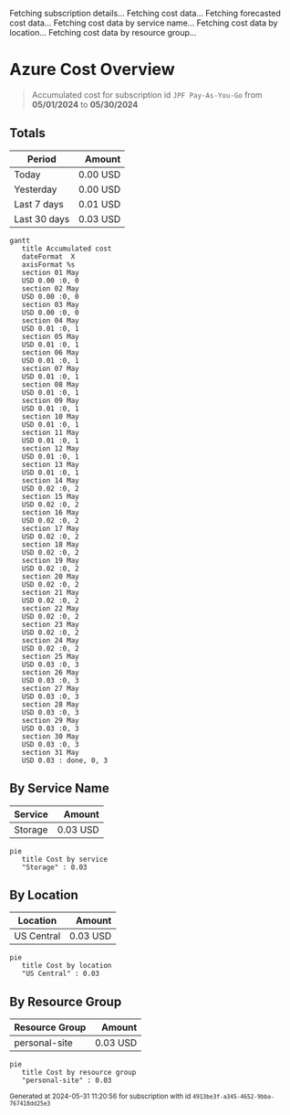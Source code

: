 Fetching subscription details...
Fetching cost data...
Fetching forecasted cost data...
Fetching cost data by service name...
Fetching cost data by location...
Fetching cost data by resource group...
# Azure Cost Overview

> Accumulated cost for subscription id `JPF Pay-As-You-Go` from **05/01/2024** to **05/30/2024**

## Totals

|Period|Amount|
|---|---:|
|Today|0.00 USD|
|Yesterday|0.00 USD|
|Last 7 days|0.01 USD|
|Last 30 days|0.03 USD|

```mermaid
gantt
   title Accumulated cost
   dateFormat  X
   axisFormat %s
   section 01 May
   USD 0.00 :0, 0
   section 02 May
   USD 0.00 :0, 0
   section 03 May
   USD 0.00 :0, 0
   section 04 May
   USD 0.01 :0, 1
   section 05 May
   USD 0.01 :0, 1
   section 06 May
   USD 0.01 :0, 1
   section 07 May
   USD 0.01 :0, 1
   section 08 May
   USD 0.01 :0, 1
   section 09 May
   USD 0.01 :0, 1
   section 10 May
   USD 0.01 :0, 1
   section 11 May
   USD 0.01 :0, 1
   section 12 May
   USD 0.01 :0, 1
   section 13 May
   USD 0.01 :0, 1
   section 14 May
   USD 0.02 :0, 2
   section 15 May
   USD 0.02 :0, 2
   section 16 May
   USD 0.02 :0, 2
   section 17 May
   USD 0.02 :0, 2
   section 18 May
   USD 0.02 :0, 2
   section 19 May
   USD 0.02 :0, 2
   section 20 May
   USD 0.02 :0, 2
   section 21 May
   USD 0.02 :0, 2
   section 22 May
   USD 0.02 :0, 2
   section 23 May
   USD 0.02 :0, 2
   section 24 May
   USD 0.02 :0, 2
   section 25 May
   USD 0.03 :0, 3
   section 26 May
   USD 0.03 :0, 3
   section 27 May
   USD 0.03 :0, 3
   section 28 May
   USD 0.03 :0, 3
   section 29 May
   USD 0.03 :0, 3
   section 30 May
   USD 0.03 :0, 3
   section 31 May
   USD 0.03 : done, 0, 3
```

## By Service Name

|Service|Amount|
|---|---:|
|Storage|0.03 USD|

```mermaid
pie
   title Cost by service
   "Storage" : 0.03
```

## By Location

|Location|Amount|
|---|---:|
|US Central|0.03 USD|

```mermaid
pie
   title Cost by location
   "US Central" : 0.03
```

## By Resource Group

|Resource Group|Amount|
|---|---:|
|personal-site|0.03 USD|

```mermaid
pie
   title Cost by resource group
   "personal-site" : 0.03
```

<sup>Generated at 2024-05-31 11:20:56 for subscription with id `4913be3f-a345-4652-9bba-767418dd25e3`</sup>
